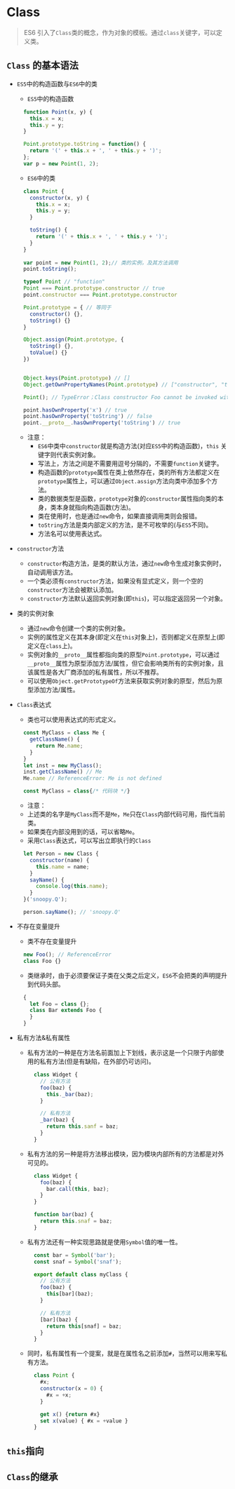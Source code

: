 # Class

> ES6 引入了`Class`类的概念，作为对象的模板。通过`class`关键字，可以定义类。

## `Class` 的基本语法

- `ES5`中的构造函数与`ES6`中的类
  - `ES5`中的构造函数
  ```js
    function Point(x, y) {
      this.x = x;
      this.y = y;
    }

    Point.prototype.toString = function() {
      return '(' + this.x + ', ' + this.y + ')';
    };
    var p = new Point(1, 2);
  ```
  
  - `ES6`中的类
  ```js
    class Point {
      constructor(x, y) {
        this.x = x;
        this.y = y;
      }

      toString() {
        return '(' + this.x + ', ' + this.y + ')';
      }
    }
    
    var point = new Point(1, 2);// 类的实例，及其方法调用
    point.toString();

    typeof Point // "function"
    Point === Point.prototype.constructor // true
    point.constructor === Point.prototype.constructor

    Point.prototype = { // 等同于
      constructor() {},
      toString() {}
    }

    Object.assign(Point.prototype, {
      toString() {},
      toValue() {}  
    })


    Object.keys(Point.prototype) // []
    Object.getOwnPropertyNames(Point.prototype) // ["constructor", "toString", "toValue"]

    Point(); // TypeError；Class constructor Foo cannot be invoked without 'new'

    point.hasOwnProperty('x') // true
    point.hasOwnProperty('toString') // false
    point.__proto__.hasOwnProperty('toString') // true
  ```

  - 注意：
    + `ES6`中类中`constructor`就是构造方法(对应`ES5`中的构造函数)，`this` 关键字则代表实例对象。
    + 写法上，方法之间是不需要用逗号分隔的，不需要`function`关键字。
    + 构造函数的`prototype`属性在类上依然存在，类的所有方法都定义在`prototype`属性上，可以通过`Object.assign`方法向类中添加多个方法。
    + 类的数据类型是函数，`prototype`对象的`constructor`属性指向类的本身，类本身就指向构造函数(方法)。
    + 类在使用时，也是通过`new`命令，如果直接调用类则会报错。
    + `toString`方法是类内部定义的方法，是不可枚举的(与`ES5`不同)。
    + 方法名可以使用表达式。

- `constructor`方法
  - `constructor`构造方法，是类的默认方法，通过`new`命令生成对象实例时，自动调用该方法。
  - 一个类必须有`constructor`方法，如果没有显式定义，则一个空的`constructor`方法会被默认添加。
  - `constructor`方法默认返回实例对象(即`this`)，可以指定返回另一个对象。

- 类的实例对象
  - 通过`new`命令创建一个类的实例对象。
  - 实例的属性定义在其本身(即定义在`this`对象上)，否则都定义在原型上(即定义在`class`上)。
  - 实例对象的`__proto__`属性都指向类的原型`Point.prototype`，可以通过`__proto__`属性为原型添加方法/属性，但它会影响类所有的实例对象，且该属性是各大厂商添加的私有属性，所以不推荐。
  - 可以使用`Object.getPrototypeOf`方法来获取实例对象的原型，然后为原型添加方法/属性。

- `Class`表达式
  - 类也可以使用表达式的形式定义。

  ```js
    const MyClass = class Me {
      getClassName() {
        return Me.name;
      }
    }
    let inst = new MyClass();
    inst.getClassName() // Me
    Me.name // ReferenceError: Me is not defined

    const MyClass = class{/* 代码块 */}

  ```

  -  注意：
    +  上述类的名字是`MyClass`而不是`Me`，`Me`只在`Class`内部代码可用，指代当前类。
    +  如果类在内部没用到的话，可以省略`Me`。
  
  - 采用`Class`表达式，可以写出立即执行的`Class`
  
  ```js
    let Person = new Class {
      constructor(name) {
        this.name = name;
      }
      sayName() {
        console.log(this.name);
      }
    }('snoopy.Q');

    person.sayName(); // 'snoopy.Q'
  ```

- 不存在变量提升
  - 类不存在变量提升
  ```js
    new Foo(); // ReferenceError
    class Foo {}
  ```

  - 类继承时，由于必须要保证子类在父类之后定义，`ES6`不会把类的声明提升到代码头部。
  ```js
    {
      let Foo = class {};
      class Bar extends Foo {
      }
    }
  ```

- 私有方法&私有属性
  - 私有方法的一种是在方法名前面加上下划线，表示这是一个只限于内部使用的私有方法(但是有缺陷，在外部仍可访问)。
    ```js
      class Widget {
        // 公有方法
        foo(baz) {
          this._bar(baz);
        }

        // 私有方法
        _bar(baz) {
          return this.sanf = baz;
        }
      }
    ```

  - 私有方法的另一种是将方法移出模块，因为模块内部所有的方法都是对外可见的。
    ```js
      class Widget {
        foo(baz) {
          bar.call(this, baz);
        }
      }

      function bar(baz) {
        return this.snaf = baz;
      }
    ```

  - 私有方法还有一种实现思路就是使用`Symbol`值的唯一性。
    ```js
      const bar = Symbol('bar');
      const snaf = Symbol('snaf');

      export default class myClass {
        // 公有方法
        foo(baz) {
          this[bar](baz);
        }

        // 私有方法
        [bar](baz) {
          return this[snaf] = baz;
        }
      }
    ```

  - 同时，私有属性有一个提案，就是在属性名之前添加`#`，当然可以用来写私有方法。
    ```js
      class Point {
        #x;
        constructor(x = 0) {
          #x = +x;
        }

        get x() {return #x}
        set x(value) { #x = +value }
      }
    ```

## `this`指向
  


## `Class`的继承
  
